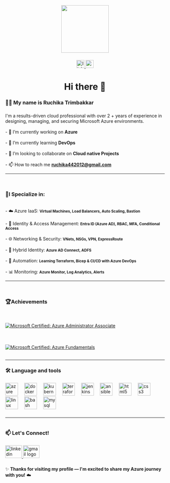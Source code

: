 <div align="center">
  <img height="150" src="https://media.giphy.com/media/M9gbBd9nbDrOTu1Mqx/giphy.gif"  />
</div>

###

<div align="center">
  <a href="https://www.linkedin.com/in/ruchika-trimbakkar-02236b221" target="_blank">
    <img src="https://img.shields.io/static/v1?message=LinkedIn&logo=linkedin&label=&color=0077B5&logoColor=white&labelColor=&style=for-the-badge" height="25" alt="linkedin logo"  />
  </a>
  <a href="mailto:ruchika442012@gmail.com)" target="_blank">
    <img src="https://img.shields.io/static/v1?message=Gmail&logo=gmail&label=&color=D14836&logoColor=white&labelColor=&style=for-the-badge" height="25" alt="gmail logo"  />
  </a>
</div>

###

<h1 align="center">Hi there 👋</h1>

###

<h3 align="left">👩‍💻 My name is Ruchika Trimbakkar</h3>

###

<p align="left">I'm a results-driven cloud professional with over 2 + years of experience in designing, managing, and securing Microsoft Azure environments.<br><br>- 🔭 I’m currently working on <b>Azure</b><br><br>- 🌱 I’m currently learning <b>DevOps</b><br><br>- 👯 I’m looking to collaborate on <b>Cloud native Projects</b><br><br>- 📫 How to reach me <b><a href="mailto:ruchika442012@gmail.com">ruchika442012@gmail.com</a></b><br><hr><br><h3>🎯I Specialize in:</h3><br>- ☁️ Azure IaaS: <strong><small>Virtual Machines, Load Balancers, Auto Scaling, Bastion</small></strong><br><br>- 🔐 Identity & Access Management: <strong><small>Entra ID (Azure AD), RBAC, MFA, Conditional Access</small></strong><br><br>- 🌐 Networking & Security: <strong><small>VNets, NSGs, VPN, ExpressRoute</small></strong><br><br>- 🔄 Hybrid Identity: <strong><small>Azure AD Connect, ADFS</small></strong><br><br>- 🧩 Automation: <strong><small>Learning Terraform, Bicep & CI/CD with Azure DevOps</small></strong><br><br>- 📊 Monitoring: <strong><small>Azure Monitor, Log Analytics, Alerts</small></strong><br><hr><br><h3>🏆Achievements</h3><br><a href="https://learn.microsoft.com/api/credentials/share/en-us/Ruchika-3702/9F50836ADD3FABC3?sharingId=E73C95F4F8673BB0" target="_blank" rel="noopener noreferrer"><br>  <img src="https://learn.microsoft.com/api/certification/Badge/AZ-104?size=medium" alt="Microsoft Certified: Azure Administrator Associate" /><br></a><br><br><a href="https://learn.microsoft.com/api/credentials/share/en-us/Ruchika-3702/3B3AD739165F3E1D?sharingId=E73C95F4F8673BB0" target="_blank" rel="noopener noreferrer"><br>  <img src="https://learn.microsoft.com/api/certification/Badge/AZ-900?size=medium" alt="Microsoft Certified: Azure Fundamentals" /><br></a><br><hr></p>

###

<h3 align="left">🛠 Language and tools</h3>

###

<div align="left">
  <img src="https://cdn.jsdelivr.net/gh/devicons/devicon/icons/azure/azure-original.svg" height="40" alt="azure logo"  />
  <img width="12" />
  <img src="https://cdn.jsdelivr.net/gh/devicons/devicon/icons/docker/docker-original.svg" height="40" alt="docker logo"  />
  <img width="12" />
  <img src="https://cdn.jsdelivr.net/gh/devicons/devicon/icons/kubernetes/kubernetes-plain.svg" height="40" alt="kubernetes logo"  />
  <img width="12" />
  <img src="https://cdn.jsdelivr.net/gh/devicons/devicon/icons/terraform/terraform-original.svg" height="40" alt="terraform logo"  />
  <img width="12" />
  <img src="https://cdn.jsdelivr.net/gh/devicons/devicon/icons/jenkins/jenkins-line.svg" height="40" alt="jenkins logo"  />
  <img width="12" />
  <img src="https://cdn.jsdelivr.net/gh/devicons/devicon/icons/ansible/ansible-original.svg" height="40" alt="ansible logo"  />
  <img width="12" />
  <img src="https://cdn.jsdelivr.net/gh/devicons/devicon/icons/html5/html5-original.svg" height="40" alt="html5 logo"  />
  <img width="12" />
  <img src="https://cdn.jsdelivr.net/gh/devicons/devicon/icons/css3/css3-original.svg" height="40" alt="css3 logo"  />
  <img width="12" />
  <img src="https://cdn.jsdelivr.net/gh/devicons/devicon/icons/linux/linux-original.svg" height="40" alt="linux logo"  />
  <img width="12" />
  <img src="https://cdn.jsdelivr.net/gh/devicons/devicon/icons/bash/bash-original.svg" height="40" alt="bash logo"  />
  <img width="12" />
  <img src="https://cdn.jsdelivr.net/gh/devicons/devicon/icons/mysql/mysql-original.svg" height="40" alt="mysql logo"  />
</div>

###

<h3 align="left"><hr><br>📫 Let's Connect!</h3>

###

<div align="left">
  <a href="https://www.linkedin.com/in/ruchika-trimbakkar-02236b221" target="_blank">
    <img src="https://raw.githubusercontent.com/maurodesouza/profile-readme-generator/master/src/assets/icons/social/linkedin/default.svg" width="52" height="40" alt="linkedin logo"  />
  </a>
  <a href="mailto:ruchika442012@gmail.com)" target="_blank">
    <img src="https://raw.githubusercontent.com/maurodesouza/profile-readme-generator/master/src/assets/icons/social/gmail/default.svg" width="52" height="40" alt="gmail logo"  />
  </a>
</div>

###

<p align="left">✨ <b>Thanks for visiting my profile — I'm excited to share my Azure journey with you!</b> ☁️</p>

###
